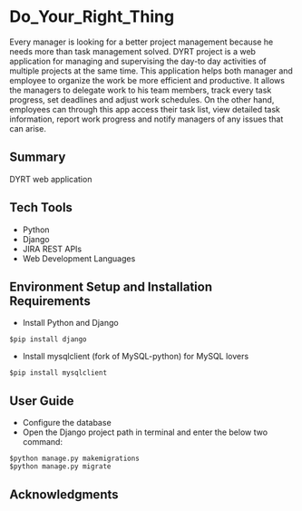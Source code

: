# Do_Your_Right_Thing
Every manager is looking for a better project management because he needs more than task management solved. DYRT project is a web application for managing and supervising the day-to day activities of multiple projects at the same time. This application helps both manager and employee to organize the work be more efficient and productive. It allows the managers to delegate work to his team members, track every task progress, set deadlines and adjust work schedules. On the other hand, employees can through this app access their task list, view detailed task information, report work progress and notify managers of any issues that can arise. 
## Summary
DYRT web application 
## Tech Tools
- Python
- Django
- JIRA REST APIs
- Web Development Languages
## Environment Setup and Installation Requirements
- Install Python and Django
```
$pip install django
``` 
- Install mysqlclient (fork of MySQL-python) for MySQL lovers
```
$pip install mysqlclient
``` 
## User Guide
- Configure the database
- Open the Django project path in terminal and enter the below two command:
```
$python manage.py makemigrations
$python manage.py migrate
``` 
## Acknowledgments
